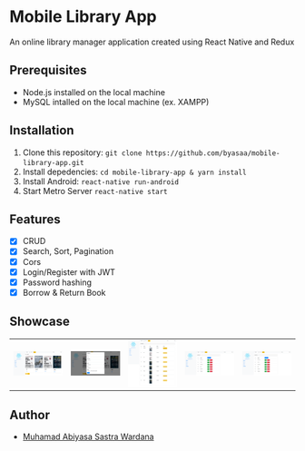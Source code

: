 # Mobile Library App

An online library manager application created using React Native and Redux

## Prerequisites
- Node.js installed on the local machine
- MySQL intalled on the local machine (ex. XAMPP)
## Installation
1. Clone this repository:
    `git clone https://github.com/byasaa/mobile-library-app.git`
2. Install depedencies:
    `cd mobile-library-app & yarn install`
3. Install Android:
    `react-native run-android`
4. Start Metro Server
    `react-native start`

## Features
- [x] CRUD
- [x] Search, Sort, Pagination
- [x] Cors
- [x] Login/Register with JWT
- [x] Password hashing
- [x] Borrow & Return Book

## Showcase

<center>
  <table>
    <tr>
      <td><img width="100%" alt="chdemko" src="https://raw.githubusercontent.com/byasaa/react-library-app/master/ss/Screenshot_2020-07-13%20React%20App(1).png"></td>
      <td><img width="100%" alt="chdemko" src="https://raw.githubusercontent.com/byasaa/react-library-app/master/ss/Screenshot_2020-07-13%20React%20App(2).png"></td>
      <td><img width="100%" alt="chdemko" src="https://raw.githubusercontent.com/byasaa/react-library-app/master/ss/Screenshot_2020-07-13%20React%20App(3).png"></td>
      <td><img width="100%" alt="chdemko" src="https://raw.githubusercontent.com/byasaa/react-library-app/master/ss/Screenshot_2020-07-13%20React%20App(4).png"></td>
      <td><img width="100%" alt="chdemko" src="https://raw.githubusercontent.com/byasaa/react-library-app/master/ss/Screenshot_2020-07-13%20React%20App(4).png"></td>
    </tr>
  </table>
</center>

## Author

- [Muhamad Abiyasa Sastra Wardana](https://github.com/byasaa)


